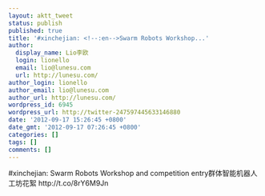 ```yaml
---
layout: aktt_tweet
status: publish
published: true
title: '#xinchejian: <!--:en-->Swarm Robots Workshop...'
author:
  display_name: Lio李欧
  login: lionello
  email: lio@lunesu.com
  url: http://lunesu.com/
author_login: lionello
author_email: lio@lunesu.com
author_url: http://lunesu.com/
wordpress_id: 6945
wordpress_url: http://twitter-247597445633146880
date: '2012-09-17 15:26:45 +0800'
date_gmt: '2012-09-17 07:26:45 +0800'
categories: []
tags: []
comments: []
---
```

<p>#xinchejian: <!--:en-->Swarm Robots Workshop and competition entry<!--:--><!--:zh-->群体智能机器人工坊花絮<!--:--> http://t.co/8rY6M9Jn</p>
